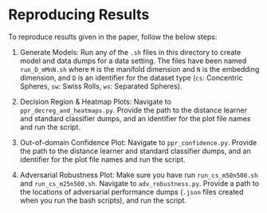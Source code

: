 # Reproducing Results

To reproduce results given in the paper, follow the below steps:

1. Generate Models: Run any of the `.sh` files in this directory to create model and data dumps for a data setting. The files have been named `run_D_mMnN.sh` where `M` is the manifold dimension and `N` is the embedding dimension, and `D` is an identifier for the dataset type (`cs`: Concentric Spheres, `sw`: Swiss Rolls, `ws`: Separated Spheres).

2. Decision Region & Heatmap Plots: Navigate to  `ppr_decreg_and_heatmaps.py`. Provide the path to the distance learner and standard classifier dumps, and an identifier for the plot file names and run the script.

3. Out-of-domain Confidence Plot: Navigate to  `ppr_confidence.py`. Provide the path to the distance learner and standard classifier dumps, and an identifier for the plot file names and run the script.

4. Adversarial Robustness Plot: Make sure you have run `run_cs_m50n500.sh` and `run_cs_m25n500.sh`. Navigate to `adv_robustness.py`. Provide a path to the locations of adversarial performance dumps (`.json` files created when you run the bash scripts), and run the script.

